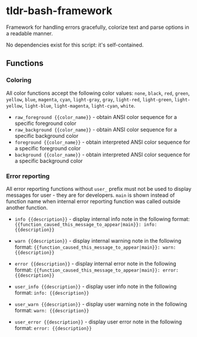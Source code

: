 # tldr-bash-framework

Framework for handling errors gracefully, colorize text and parse options in a readable manner.

No dependencies exist for this script: it's self-contained.

## Functions

### Coloring

All color functions accept the following color values: `none`, `black`, `red`, `green`, `yellow`, `blue`, `magenta`, `cyan`, `light-gray`, `gray`, `light-red`, `light-green`, `light-yellow`, `light-blue`, `light-magenta`, `light-cyan`, `white`.

- `raw_foreground {{color_name}}` - obtain ANSI color sequence for a specific foreground color
- `raw_background {{color_name}}` - obtain ANSI color sequence for a specific background color
- `foreground {{color_name}}` - obtain interpreted ANSI color sequence for a specific foreground color
- `background {{color_name}}` - obtain interpreted ANSI color sequence for a specific background color

### Error reporting

All error reporting functions without `user_` prefix must not be used to display messages for user - they are for developers.
`main` is shown instead of function name when internal error reporting function was called outside another function.

- `info {{description}}` - display internal info note in the following format: `{{function_caused_this_message_to_appear|main}}: info: {{description}}`
- `warn {{description}}` - display internal warning note in the following format: `{{function_caused_this_message_to_appear|main}}: warn: {{description}}`
- `error {{description}}` - display internal error note in the following format: `{{function_caused_this_message_to_appear|main}}: error: {{description}}`

- `user_info {{description}}` - display user info note in the following format: `info: {{description}}`
- `user_warn {{description}}` - display user warning note in the following format: `warn: {{description}}`
- `user_error {{description}}` - display user error note in the following format: `error: {{description}}`
